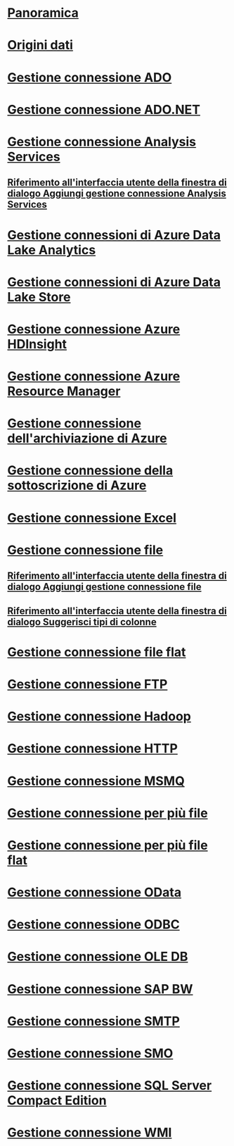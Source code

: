 # [Panoramica](integration-services-ssis-connections.md)  
# [Origini dati](data-sources.md)  
# [Gestione connessione ADO](ado-connection-manager.md)  
# [Gestione connessione ADO.NET](ado-net-connection-manager.md)  
# [Gestione connessione Analysis Services](analysis-services-connection-manager.md)  
## [Riferimento all'interfaccia utente della finestra di dialogo Aggiungi gestione connessione Analysis Services](add-analysis-services-connection-manager-dialog-box-ui-reference.md)  
# [Gestione connessioni di Azure Data Lake Analytics](azure-data-lake-analytics-connection-manager.md) 
# [Gestione connessioni di Azure Data Lake Store](azure-data-lake-store-connection-manager.md)  
# [Gestione connessione Azure HDInsight](azure-hdinsight-connection-manager.md)  
# [Gestione connessione Azure Resource Manager](azure-resource-manager-connection-manager.md)  
# [Gestione connessione dell'archiviazione di Azure](azure-storage-connection-manager.md)  
# [Gestione connessione della sottoscrizione di Azure](azure-subscription-connection-manager.md)  
# [Gestione connessione Excel](excel-connection-manager.md)  
# [Gestione connessione file](file-connection-manager.md)  
## [Riferimento all'interfaccia utente della finestra di dialogo Aggiungi gestione connessione file](add-file-connection-manager-dialog-box-ui-reference.md)  
## [Riferimento all'interfaccia utente della finestra di dialogo Suggerisci tipi di colonne](suggest-column-types-dialog-box-ui-reference.md)  
# [Gestione connessione file flat](flat-file-connection-manager.md)  
# [Gestione connessione FTP](ftp-connection-manager.md)  
# [Gestione connessione Hadoop](hadoop-connection-manager.md)  
# [Gestione connessione HTTP](http-connection-manager.md)  
# [Gestione connessione MSMQ](msmq-connection-manager.md)  
# [Gestione connessione per più file](multiple-files-connection-manager.md)  
# [Gestione connessione per più file flat](multiple-flat-files-connection-manager.md)  
# [Gestione connessione OData](odata-connection-manager.md)  
# [Gestione connessione ODBC](odbc-connection-manager.md)  
# [Gestione connessione OLE DB](ole-db-connection-manager.md)  
# [Gestione connessione SAP BW](sap-bw-connection-manager.md)  
# [Gestione connessione SMTP](smtp-connection-manager.md)  
# [Gestione connessione SMO](smo-connection-manager.md)  
# [Gestione connessione SQL Server Compact Edition](sql-server-compact-edition-connection-manager.md)  
# [Gestione connessione WMI](wmi-connection-manager.md)  
